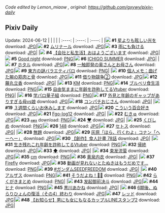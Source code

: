 *Code edited by Lemon_miaow , original: https://github.com/gxywy/pixiv-daily*
## Pixiv Daily 
Update: 2024-06-12
|      |      |      |
| :----: | :----: | :----: |
|![](https://pximg.lemonmiaow.xyz/c/240x480/img-master/img/2024/06/10/00/01/02/119501441_p0_master1200.jpg) **#1** [星よりも眩しい光を](https://www.pixiv.net/artworks/119501441) download: [JPG](https://pximg.lemonmiaow.xyz/img-original/img/2024/06/10/00/01/02/119501441_p0.jpg)|![](https://pximg.lemonmiaow.xyz/c/240x480/img-master/img/2024/06/10/00/51/11/119503396_p0_master1200.jpg) **#2** [ムリナール](https://www.pixiv.net/artworks/119503396) download: [JPG](https://pximg.lemonmiaow.xyz/img-original/img/2024/06/10/00/51/11/119503396_p0.jpg)|![](https://pximg.lemonmiaow.xyz/c/240x480/img-master/img/2024/06/10/07/30/01/119509229_p0_master1200.jpg) **#3** [雨にも負ける](https://www.pixiv.net/artworks/119509229) download: [JPG](https://pximg.lemonmiaow.xyz/img-original/img/2024/06/10/07/30/01/119509229_p0.jpg)|
|![](https://pximg.lemonmiaow.xyz/c/240x480/img-master/img/2024/06/11/12/00/14/119540885_p0_master1200.jpg) **#4** [【会社と私生活】おはようございます](https://www.pixiv.net/artworks/119540885) download: [JPG](https://pximg.lemonmiaow.xyz/img-original/img/2024/06/11/12/00/14/119540885_p0.jpg)|![](https://pximg.lemonmiaow.xyz/c/240x480/img-master/img/2024/06/10/01/31/45/119503787_p0_master1200.jpg) **#5** [Good night](https://www.pixiv.net/artworks/119503787) download: [PNG](https://pximg.lemonmiaow.xyz/img-original/img/2024/06/10/01/31/45/119503787_p0.png)|![](https://pximg.lemonmiaow.xyz/c/240x480/img-master/img/2024/06/10/01/23/35/119504292_p0_master1200.jpg) **#6** [ICHIGO SUMMER](https://www.pixiv.net/artworks/119504292) download: [JPG](https://pximg.lemonmiaow.xyz/img-original/img/2024/06/10/01/23/35/119504292_p0.jpg)|
|![](https://pximg.lemonmiaow.xyz/c/240x480/img-master/img/2024/06/10/11/50/07/119512474_p0_master1200.jpg) **#7** [ホタル](https://www.pixiv.net/artworks/119512474) download: [JPG](https://pximg.lemonmiaow.xyz/img-original/img/2024/06/10/11/50/07/119512474_p0.jpg)|![](https://pximg.lemonmiaow.xyz/c/240x480/img-master/img/2024/06/10/00/06/05/119501854_p0_master1200.jpg) **#8** [一触即発の奥さんとお母さん](https://www.pixiv.net/artworks/119501854) download: [JPG](https://pximg.lemonmiaow.xyz/img-original/img/2024/06/10/00/06/05/119501854_p0.jpg)|![](https://pximg.lemonmiaow.xyz/c/240x480/img-master/img/2024/06/10/00/15/22/119502270_p0_master1200.jpg) **#9** [東方の謎バラエティパロ](https://www.pixiv.net/artworks/119502270) download: [PNG](https://pximg.lemonmiaow.xyz/img-original/img/2024/06/10/00/15/22/119502270_p0.png)|
|![](https://pximg.lemonmiaow.xyz/c/240x480/img-master/img/2024/06/11/06/00/11/119536542_p0_master1200.jpg) **#10** [個人メモ：曲げた腕の筋肉と骨](https://www.pixiv.net/artworks/119536542) download: [JPG](https://pximg.lemonmiaow.xyz/img-original/img/2024/06/11/06/00/11/119536542_p0.jpg)|![](https://pximg.lemonmiaow.xyz/c/240x480/img-master/img/2024/06/10/17/22/29/119517953_p0_master1200.jpg) **#11** [借り物競争②](https://www.pixiv.net/artworks/119517953) download: [JPG](https://pximg.lemonmiaow.xyz/img-original/img/2024/06/10/17/22/29/119517953_p0.jpg)|![](https://pximg.lemonmiaow.xyz/c/240x480/img-master/img/2024/06/10/09/44/41/119510782_p0_master1200.jpg) **#12** [藤丸立香](https://www.pixiv.net/artworks/119510782) download: [JPG](https://pximg.lemonmiaow.xyz/img-original/img/2024/06/10/09/44/41/119510782_p0.jpg)|
|![](https://pximg.lemonmiaow.xyz/c/240x480/img-master/img/2024/06/10/00/00/41/119501391_p0_master1200.jpg) **#13** [KM](https://www.pixiv.net/artworks/119501391) download: [PNG](https://pximg.lemonmiaow.xyz/img-original/img/2024/06/10/00/00/41/119501391_p0.png)|![](https://pximg.lemonmiaow.xyz/c/240x480/img-master/img/2024/06/11/18/03/29/119546793_p0_master1200.jpg) **#14** [ブルベリ食生活](https://www.pixiv.net/artworks/119546793) download: [PNG](https://pximg.lemonmiaow.xyz/img-original/img/2024/06/11/18/03/29/119546793_p0.png)|![](https://pximg.lemonmiaow.xyz/c/240x480/img-master/img/2024/06/10/21/04/06/119524038_p0_master1200.jpg) **#15** [自由気ままに年齢を詐称してるVtuber](https://www.pixiv.net/artworks/119524038) download: [PNG](https://pximg.lemonmiaow.xyz/img-original/img/2024/06/10/21/04/06/119524038_p0.png)|
|![](https://pximg.lemonmiaow.xyz/c/240x480/img-master/img/2024/06/10/18/39/01/119519814_p0_master1200.jpg) **#16** [学パロ量子組](https://www.pixiv.net/artworks/119519814) download: [PNG](https://pximg.lemonmiaow.xyz/img-original/img/2024/06/10/18/39/01/119519814_p0.png)|![](https://pximg.lemonmiaow.xyz/c/240x480/img-master/img/2024/06/11/00/04/50/119530509_p0_master1200.jpg) **#17** [外見と年齢のギャップがありすぎる母vs娘](https://www.pixiv.net/artworks/119530509) download: [JPG](https://pximg.lemonmiaow.xyz/img-original/img/2024/06/11/00/04/50/119530509_p0.jpg)|![](https://pximg.lemonmiaow.xyz/c/240x480/img-master/img/2024/06/11/00/00/41/119530173_p0_master1200.jpg) **#18** [コンパチおじさん](https://www.pixiv.net/artworks/119530173) download: [JPG](https://pximg.lemonmiaow.xyz/img-original/img/2024/06/11/00/00/41/119530173_p0.jpg)|
|![](https://pximg.lemonmiaow.xyz/c/240x480/img-master/img/2024/06/10/00/52/25/119503433_p0_master1200.jpg) **#19** [３週間くらいお休みします](https://www.pixiv.net/artworks/119503433) download: [JPG](https://pximg.lemonmiaow.xyz/img-original/img/2024/06/10/00/52/25/119503433_p0.jpg)|![](https://pximg.lemonmiaow.xyz/c/240x480/img-master/img/2024/06/10/19/10/26/119520647_p0_master1200.jpg) **#20** [こういう百合好き](https://www.pixiv.net/artworks/119520647) download: [JPG](https://pximg.lemonmiaow.xyz/img-original/img/2024/06/10/19/10/26/119520647_p0.jpg)|![](https://pximg.lemonmiaow.xyz/c/240x480/img-master/img/2024/06/11/00/17/10/119530975_p0_master1200.jpg) **#21** [Fgo-log12](https://www.pixiv.net/artworks/119530975) download: [JPG](https://pximg.lemonmiaow.xyz/img-original/img/2024/06/11/00/17/10/119530975_p0.jpg)|
|![](https://pximg.lemonmiaow.xyz/c/240x480/img-master/img/2024/06/10/00/01/14/119501478_p0_master1200.jpg) **#22** [むきゅ](https://www.pixiv.net/artworks/119501478) download: [JPG](https://pximg.lemonmiaow.xyz/img-original/img/2024/06/10/00/01/14/119501478_p0.jpg)|![](https://pximg.lemonmiaow.xyz/c/240x480/img-master/img/2024/06/10/16/50/12/119517318_p0_master1200.jpg) **#23** [𝓬𝓪𝓻](https://www.pixiv.net/artworks/119517318) download: [PNG](https://pximg.lemonmiaow.xyz/img-original/img/2024/06/10/16/50/12/119517318_p0.png)|![](https://pximg.lemonmiaow.xyz/c/240x480/img-master/img/2024/06/10/17/43/00/119518390_p0_master1200.jpg) **#24** [❤](https://www.pixiv.net/artworks/119518390) download: [JPG](https://pximg.lemonmiaow.xyz/img-original/img/2024/06/10/17/43/00/119518390_p0.jpg)|
|![](https://pximg.lemonmiaow.xyz/c/240x480/img-master/img/2024/06/10/19/28/17/119521054_p0_master1200.jpg) **#25** [くびしめ](https://www.pixiv.net/artworks/119521054) download: [PNG](https://pximg.lemonmiaow.xyz/img-original/img/2024/06/10/19/28/17/119521054_p0.png)|![](https://pximg.lemonmiaow.xyz/c/240x480/img-master/img/2024/06/10/15/07/26/119515600_p0_master1200.jpg) **#26** [148](https://www.pixiv.net/artworks/119515600) download: [JPG](https://pximg.lemonmiaow.xyz/img-original/img/2024/06/10/15/07/26/119515600_p0.jpg)|![](https://pximg.lemonmiaow.xyz/c/240x480/img-master/img/2024/06/10/19/40/48/119521389_p0_master1200.jpg) **#27** [セトス](https://www.pixiv.net/artworks/119521389) download: [JPG](https://pximg.lemonmiaow.xyz/img-original/img/2024/06/10/19/40/48/119521389_p0.jpg)|
|![](https://pximg.lemonmiaow.xyz/c/240x480/img-master/img/2024/06/10/07/26/04/119509178_p0_master1200.jpg) **#28** [無題](https://www.pixiv.net/artworks/119509178) download: [JPG](https://pximg.lemonmiaow.xyz/img-original/img/2024/06/10/07/26/04/119509178_p0.jpg)|![](https://pximg.lemonmiaow.xyz/c/240x480/img-master/img/2024/06/10/17/56/35/119518670_p0_master1200.jpg) **#29** [灰原「ほら、行くわよ」コナン「へーへー」](https://www.pixiv.net/artworks/119518670) download: [JPG](https://pximg.lemonmiaow.xyz/img-original/img/2024/06/10/17/56/35/119518670_p0.jpg)|![](https://pximg.lemonmiaow.xyz/c/240x480/img-master/img/2024/06/10/16/45/25/119517239_p0_master1200.jpg) **#30** [【創作】食人計畫 78話](https://www.pixiv.net/artworks/119517239) download: [JPG](https://pximg.lemonmiaow.xyz/img-original/img/2024/06/10/16/45/25/119517239_p0.jpg)|
|![](https://pximg.lemonmiaow.xyz/c/240x480/img-master/img/2024/06/11/21/18/25/119551865_p0_master1200.jpg) **#31** [生き残れこれ年齢を詐称してるVtuber](https://www.pixiv.net/artworks/119551865) download: [PNG](https://pximg.lemonmiaow.xyz/img-original/img/2024/06/11/21/18/25/119551865_p0.png)|![](https://pximg.lemonmiaow.xyz/c/240x480/img-master/img/2024/06/10/00/09/16/119502013_p0_master1200.jpg) **#32** [帰終](https://www.pixiv.net/artworks/119502013) download: [JPG](https://pximg.lemonmiaow.xyz/img-original/img/2024/06/10/00/09/16/119502013_p0.jpg)|![](https://pximg.lemonmiaow.xyz/c/240x480/img-master/img/2024/06/10/17/42/09/119518376_p0_master1200.jpg) **#33** [◆](https://www.pixiv.net/artworks/119518376) download: [JPG](https://pximg.lemonmiaow.xyz/img-original/img/2024/06/10/17/42/09/119518376_p0.jpg)|
|![](https://pximg.lemonmiaow.xyz/c/240x480/img-master/img/2024/06/11/16/07/12/119544566_p0_master1200.jpg) **#34** [束发流萤](https://www.pixiv.net/artworks/119544566) download: [JPG](https://pximg.lemonmiaow.xyz/img-original/img/2024/06/11/16/07/12/119544566_p0.jpg)|![](https://pximg.lemonmiaow.xyz/c/240x480/img-master/img/2024/06/10/20/40/07/119523296_p0_master1200.jpg) **#35** [cm](https://www.pixiv.net/artworks/119523296) download: [PNG](https://pximg.lemonmiaow.xyz/img-original/img/2024/06/10/20/40/07/119523296_p0.png)|![](https://pximg.lemonmiaow.xyz/c/240x480/img-master/img/2024/06/10/16/40/00/119517153_p0_master1200.jpg) **#36** [黄泉内衣](https://www.pixiv.net/artworks/119517153) download: [JPG](https://pximg.lemonmiaow.xyz/img-original/img/2024/06/10/16/40/00/119517153_p0.jpg)|
|![](https://pximg.lemonmiaow.xyz/c/240x480/img-master/img/2024/06/10/00/00/57/119501430_p0_master1200.jpg) **#37** [Firefly](https://www.pixiv.net/artworks/119501430) download: [JPG](https://pximg.lemonmiaow.xyz/img-original/img/2024/06/10/00/00/57/119501430_p0.jpg)|![](https://pximg.lemonmiaow.xyz/c/240x480/img-master/img/2024/06/11/12/04/43/119541004_p0_master1200.jpg) **#38** [動画が見れないとたぬきはもうだめです…](https://www.pixiv.net/artworks/119541004) download: [PNG](https://pximg.lemonmiaow.xyz/img-original/img/2024/06/11/12/04/43/119541004_p0.png)|![](https://pximg.lemonmiaow.xyz/c/240x480/img-master/img/2024/06/10/21/06/31/119524127_p0_master1200.jpg) **#39** [#ガンダムSEEDFREEDOM](https://www.pixiv.net/artworks/119524127) download: [JPG](https://pximg.lemonmiaow.xyz/img-original/img/2024/06/10/21/06/31/119524127_p0.jpg)|
|![](https://pximg.lemonmiaow.xyz/c/240x480/img-master/img/2024/06/10/00/00/05/119501283_p0_master1200.jpg) **#40** [アルザス](https://www.pixiv.net/artworks/119501283) download: [PNG](https://pximg.lemonmiaow.xyz/img-original/img/2024/06/10/00/00/05/119501283_p0.png)|![](https://pximg.lemonmiaow.xyz/c/240x480/img-master/img/2024/06/11/19/59/53/119549499_p0_master1200.jpg) **#41** [そうだよね！🥺🥺](https://www.pixiv.net/artworks/119549499) download: [PNG](https://pximg.lemonmiaow.xyz/img-original/img/2024/06/11/19/59/53/119549499_p0.png)|![](https://pximg.lemonmiaow.xyz/c/240x480/img-master/img/2024/06/10/20/49/56/119523581_p0_master1200.jpg) **#42** [らくがきまとめ](https://www.pixiv.net/artworks/119523581) download: [PNG](https://pximg.lemonmiaow.xyz/img-original/img/2024/06/10/20/49/56/119523581_p0.png)|
|![](https://pximg.lemonmiaow.xyz/c/240x480/img-master/img/2024/06/10/01/14/40/119504091_p0_master1200.jpg) **#43** [发起御前决斗](https://www.pixiv.net/artworks/119504091) download: [JPG](https://pximg.lemonmiaow.xyz/img-original/img/2024/06/10/01/14/40/119504091_p0.jpg)|![](https://pximg.lemonmiaow.xyz/c/240x480/img-master/img/2024/06/10/03/20/56/119506377_p0_master1200.jpg) **#44** [ヒナ](https://www.pixiv.net/artworks/119506377) download: [PNG](https://pximg.lemonmiaow.xyz/img-original/img/2024/06/10/03/20/56/119506377_p0.png)|![](https://pximg.lemonmiaow.xyz/c/240x480/img-master/img/2024/06/11/18/22/25/119547198_p0_master1200.jpg) **#45** [黒川あかね](https://www.pixiv.net/artworks/119547198) download: [JPG](https://pximg.lemonmiaow.xyz/img-original/img/2024/06/11/18/22/25/119547198_p0.jpg)|
|![](https://pximg.lemonmiaow.xyz/c/240x480/img-master/img/2024/06/10/21/52/32/119525044_p0_master1200.jpg) **#46** [6期後、ぬらりひょんの復活（その4）終わり](https://www.pixiv.net/artworks/119525044) download: [JPG](https://pximg.lemonmiaow.xyz/img-original/img/2024/06/10/21/52/32/119525044_p0.jpg)|![](https://pximg.lemonmiaow.xyz/c/240x480/img-master/img/2024/06/10/16/20/14/119516792_p0_master1200.jpg) **#47** [レッド](https://www.pixiv.net/artworks/119516792) download: [JPG](https://pximg.lemonmiaow.xyz/img-original/img/2024/06/10/16/20/14/119516792_p0.jpg)|![](https://pximg.lemonmiaow.xyz/c/240x480/img-master/img/2024/06/11/00/01/34/119530288_p0_master1200.jpg) **#48** [【お知らせ】男にも女にもなるカップルLINEスタンプ2](https://www.pixiv.net/artworks/119530288) download: [JPG](https://pximg.lemonmiaow.xyz/img-original/img/2024/06/11/00/01/34/119530288_p0.jpg)|
